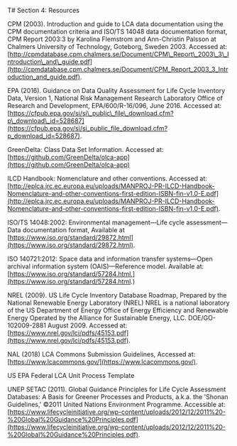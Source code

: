 T# Section 4: Resources

CPM (2003). Introduction and guide to LCA data documentation using the CPM documentation criteria and ISO/TS 14048 data documentation format, CPM Report 2003:3 by Karolina Flemstrom and Ann-Christin Palsson at Chalmers University of Technology, Goteborg, Sweden 2003. Accessed at: [http://cpmdatabase.cpm.chalmers.se/Document/CPM\_Report\_2003\_3\_Introduction\_and\_guide.pdf](http://cpmdatabase.cpm.chalmers.se/Document/CPM_Report_2003_3_Introduction_and_guide.pdf).

EPA (2016). Guidance on Data Quality Assessment for Life Cycle Inventory Data, Version 1, National Risk Management Research Laboratory Office of Research and Development, EPA/600/R-16/096, June 2016. Accessed at: [https://cfpub.epa.gov/si/si\_public\_file\_download.cfm?p\_download\_id=528687](https://cfpub.epa.gov/si/si_public_file_download.cfm?p_download_id=528687).

GreenDelta: Class Data Set Information. Accessed at: [https://github.com/GreenDelta/olca-app](https://github.com/GreenDelta/olca-app)

ILCD Handbook: Nomenclature and other conventions. Accessed at: [http://eplca.jrc.ec.europa.eu/uploads/MANPROJ-PR-ILCD-Handbook-Nomenclature-and-other-conventions-first-edition-ISBN-fin-v1.0-E.pdf](http://eplca.jrc.ec.europa.eu/uploads/MANPROJ-PR-ILCD-Handbook-Nomenclature-and-other-conventions-first-edition-ISBN-fin-v1.0-E.pdf).

ISO/TS 14048:2002: Environmental management—Life cycle assessment—Data documentation format, Available at [https://www.iso.org/standard/29872.html](https://www.iso.org/standard/29872.html).

ISO 140721:2012: Space data and information transfer systems—Open archival information system (OAIS)—Reference model. Available at: [https://www.iso.org/standard/57284.html.](https://www.iso.org/standard/57284.html.)

NREL (2009). US Life Cycle Inventory Database Roadmap, Prepared by the National Renewable Energy Laboratory (NREL) NREL is a national laboratory of the US Department of Energy Office of Energy Efficiency and Renewable Energy Operated by the Alliance for Sustainable Energy, LLC. DOE/GO-102009-2881 August 2009. Accessed at: [https://www.nrel.gov/lci/pdfs/45153.pdf](https://www.nrel.gov/lci/pdfs/45153.pdf).

NAL (2018) LCA Commons Submission Guidelines, Accessed at: [https://www.lcacommons.gov/](https://www.lcacommons.gov/).

US EPA Federal LCA Unit Process Template

UNEP SETAC (2011). Global Guidance Principles for Life Cycle Assessment Databases: A Basis for Greener Processes and Products, a.k.a. the &#39;Shonan Guidelines,&#39; ©2011 United Nations Environment Programme. Accessible at: [https://www.lifecycleinitiative.org/wp-content/uploads/2012/12/2011%20-%20Global%20Guidance%20Principles.pdf](https://www.lifecycleinitiative.org/wp-content/uploads/2012/12/2011%20-%20Global%20Guidance%20Principles.pdf).
